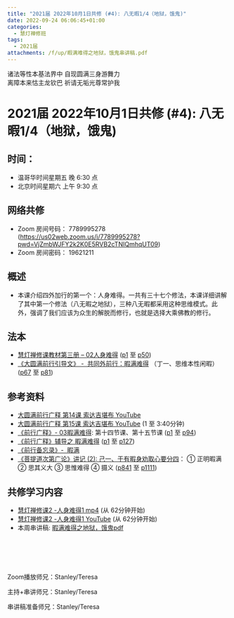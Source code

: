 ```yaml
---
title: "2021届 2022年10月1日共修 (#4): 八无暇1/4（地狱，饿鬼)"
date: 2022-09-24 06:06:45+01:00
categories:
  - 慧灯禅修班
tags:
  - 2021届
attachments: /f/up/暇满难得之地狱，饿鬼串讲稿.pdf
---
```

<!--StartFragment-->

诸法等性本基法界中 自现圆满三身游舞力\
离障本来怙主龙钦巴 祈请无垢光尊常护我

# 2021届 2022年10月1日共修 (#4): 八无暇1/4（地狱，饿鬼)

<!--EndFragment-->

<!--StartFragment-->

## 时间：

* 温哥华时间星期五 晚 6:30 点
* 北京时间星期六 上午 9:30 点

## 网络共修

* Zoom 房间号码： 7789995278 (<https://us02web.zoom.us/j/7789995278?pwd=VjZmbWJFY2k2K0E5RVB2cTNIQmhqUT09>)
* Zoom 房间密码： 19621211

## 概述

* 本课介绍四外加行的第一个：人身难得。一共有三十七个修法，本课详细讲解了其中第一个修法（八无暇之地狱），三种八无暇都采用这种思维模式。此外，强调了我们应该为众生的解脱而修行，也就是选择大乘佛教的修行。

## 法本

* [慧灯禅修课教材第三册 – 02人身难得](https://huidengchanxiu.net/books/b3/3-02) ([p1](https://huidengchanxiu.net/books/b3/3-02#p1) 至 [p50](https://huidengchanxiu.net/books/b3/3-02#p50))
* [《大圆满前行引导文》 -  共同外前行：暇满难得](https://huidengchanxiu.net/books/dymqx/#%E4%B8%80%E6%9A%87%E6%BB%A1%E9%9A%BE%E5%BE%97) （丁一、思维本性闲暇）([p67](https://huidengchanxiu.net/books/dymqx/#p67) 至 [p81](https://huidengchanxiu.net/books/dymqx/#p81))

## 参考资料

* [](https://huidengchanxiu.net/refs/qxgs/qxgs-03xm)[大圆满前行广释 第14课 索达吉堪布 YouTube](https://www.youtube.com/watch?v=Mo-g0lcK0s4)
* [大圆满前行广释 第15课 索达吉堪布 YouTube](https://www.youtube.com/watch?v=zUToyRhqtso) (1 至 3:40分钟)
* [《前行广释》- 03暇满难得](https://huidengchanxiu.net/refs/qxgs/qxgs-03xm): 第十四节课、第十五节课 ([p1](https://huidengchanxiu.net/refs/qxgs/qxgs-03xm/#p1) 至 [p94](https://huidengchanxiu.net/refs/qxgs/qxgs-03xm/#p94))
* [《前行广释》辅导之 暇满难得](https://huidengchanxiu.net/refs/qxgs/fudao/qxgsfd-03xm) ([p1](https://huidengchanxiu.net/refs/qxgs/fudao/qxgsfd-03xm#p1) 至 [p127](https://huidengchanxiu.net/refs/qxgs/fudao/qxgsfd-03xm#p127))
* [《前行备忘录》-  暇满](https://huidengchanxiu.net/refs/qxbwl/qxxl4-01xm)
* [《菩提道次第广论》讲记 (2): 己一、于有暇身劝取心要分四](https://huidengchanxiu.net/refs/ptdcdgl/2#%E5%B7%B1%E4%B8%80%E4%BA%8E%E6%9C%89%E6%9A%87%E8%BA%AB%E5%8A%9D%E5%8F%96%E5%BF%83%E8%A6%81%E5%88%86%E5%9B%9B--%E6%AD%A3%E6%98%8E%E6%9A%87%E6%BB%A1--%E6%80%9D%E5%85%B6%E4%B9%89%E5%A4%A7--%E6%80%9D%E6%83%9F%E9%9A%BE%E5%BE%97--%E6%91%84%E4%B9%89)： ① 正明暇满 ② 思其义大 ③ 思惟难得 ④ 摄义 ([p841](https://huidengchanxiu.net/refs/ptdcdgl/2#p841) 至 [p1111](https://huidengchanxiu.net/refs/ptdcdgl/2/#p1111))



## **共修学习内容**

* [慧灯禅修课2 -人身难得1 mp4](http://huidengchanxiu.net/jmy/%e6%85%a7%e7%81%af%e7%a6%85%e4%bf%ae%e8%af%be/%e6%85%a7%e7%81%af%e7%a6%85%e4%bf%ae%e8%af%be%e7%ac%ac%e4%b8%89%e5%86%8c/02-1%20%e6%85%a7%e7%81%af%e7%a6%85%e4%bf%ae%e8%af%be2%20%e4%ba%ba%e8%ba%ab%e9%9a%be%e5%be%971.mp4) (从 62分钟开始)
* [慧灯禅修课2 -人身难得1 YouTube](https://www.youtube.com/watch?v=cIW5puf5xbE&list=PLQU9iXcMduTfoo8rKZhj69k-OOas8C1Of&index=2) (从 62分钟开始)
* 本周串讲稿: [暇满难得之地狱，饿鬼pdf](/f/up/暇满难得之地狱，饿鬼串讲稿.pdf)

#       

Zoom播放师兄：Stanley/Teresa

主持+串讲师兄：Stanley/Teresa

串讲稿准备师兄：Stanley/Teresa

<!--EndFragment-->